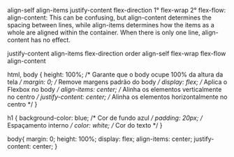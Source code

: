 align-self
align-items
justify-content
flex-direction 1°
flex-wrap 2°
flex-flow: 
align-content: This can be confusing, but align-content determines the spacing between lines, while align-items determines how the items as a whole are aligned within the container. When there is only one line, align-content has no effect.

justify-content
align-items
flex-direction
order
align-self
flex-wrap
flex-flow
align-content


html, body {
    height: 100%; /* Garante que o body ocupe 100% da altura da tela */
    margin: 0; /* Remove margens padrão do body */
    display: flex; /* Aplica o Flexbox no body */
    align-items: center; /* Alinha os elementos verticalmente no centro */
    justify-content: center; /* Alinha os elementos horizontalmente no centro */
}

h1 {
    background-color: blue; /* Cor de fundo azul */
    padding: 20px; /* Espaçamento interno */
    color: white; /* Cor do texto */
}

body{
    margin: 0;
    height: 100%;
    display: flex;
    align-items: center;
    justify-content: center;
}